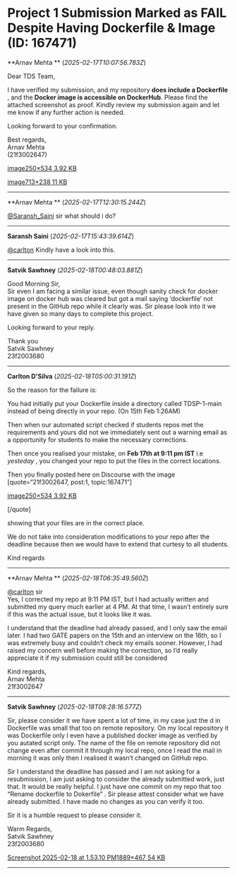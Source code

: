 # Project 1 Submission Marked as FAIL Despite Having Dockerfile & Image (ID: 167471)

**Arnav Mehta ** (_2025-02-17T10:07:56.783Z_)

Dear TDS Team,

I have verified my submission, and my repository **does include a Dockerfile** , and the **Docker image is accessible on DockerHub**. Please find the attached screenshot as proof. Kindly review my submission again and let me know if any further action is needed.

Looking forward to your confirmation.

Best regards,  
Arnav Mehta  
(21f3002647)

[image250×534 3.92 KB](https://europe1.discourse-cdn.com/flex013/uploads/iitm/original/3X/6/a/6a4a28aa638840e8d2e4dbf246ca235fd41e5ccb.png "image")

  


[image713×238 11 KB](https://europe1.discourse-cdn.com/flex013/uploads/iitm/original/3X/d/1/d14c53cce65e7ac7f679de75bba301f3ee23f1f0.png "image")

---

**Arnav Mehta ** (_2025-02-17T12:30:15.244Z_)

[@Saransh_Saini](/u/saransh_saini) sir what should i do?

---

**Saransh Saini** (_2025-02-17T15:43:39.614Z_)

[@carlton](/u/carlton) Kindly have a look into this.

---

**Satvik  Sawhney** (_2025-02-18T00:48:03.881Z_)

Good Morning Sir,  
Sir even I am facing a similar issue, even though sanity check for docker image on docker hub was cleared but got a mail saying ‘dockerfile’ not present in the GitHub repo while it clearly was. Sir please look into it we have given so many days to complete this project.

Looking forward to your reply.

Thank you  
Satvik Sawhney  
23f2003680

---

**Carlton D'Silva** (_2025-02-18T05:00:31.191Z_)

So the reason for the failure is:

You had initially put your Dockerfile inside a directory called TDSP-1-main instead of being directly in your repo. (On 15th Feb 1:26AM)

Then when our automated script checked if students repos met the requirements and yours did not we immediately sent out a warning email as a opportunity for students to make the necessary corrections.

Then once you realised your mistake, on **Feb 17th at 9:11 pm IST** i.e _yesteday_ , you changed your repo to put the files in the correct locations.

Then you finally posted here on Discourse with the image [quote=“21f3002647, post:1, topic:167471”]  


[image250×534 3.92 KB](https://europe1.discourse-cdn.com/flex013/uploads/iitm/original/3X/6/a/6a4a28aa638840e8d2e4dbf246ca235fd41e5ccb.png "image")

  
[/quote]

showing that your files are in the correct place.

We do not take into consideration modifications to your repo after the deadline because then we would have to extend that curtesy to all students.

Kind regards

---

**Arnav Mehta ** (_2025-02-18T06:35:49.560Z_)

[@carlton](/u/carlton) sir  
Yes, I corrected my repo at 9:11 PM IST, but I had actually written and submitted my query much earlier at 4 PM. At that time, I wasn’t entirely sure if this was the actual issue, but it looks like it was.

I understand that the deadline had already passed, and I only saw the email later. I had two GATE papers on the 15th and an interview on the 16th, so I was extremely busy and couldn’t check my emails sooner. However, I had raised my concern well before making the correction, so I’d really appreciate it if my submission could still be considered 

Kind regards,  
Arnav Mehta  
21f3002647

---

**Satvik  Sawhney** (_2025-02-18T08:28:16.577Z_)

Sir, please consider it we have spent a lot of time, in my case just the d in Dockerfile was small that too on remote repository. On my local repository it was Dockerfile only I even have a published docker image as verified by you autated script only. The name of the file on remote repository did not change even after commit it through my local repo, once I read the mail in morning it was only then I realised it wasn’t changed on GitHub repo.

Sir I understand the deadline has passed and I am not asking for a resubmission, I am just asking to consider the already submitted work, just that. It would be really helpful. I just have one commit on my repo that too “Rename dockerfile to Dokerfile” . Sir please attest consider what we have already submitted. I have made no changes as you can verify it too.

Sir it is a humble request to please consider it.

Warm Regards,  
Satvik Sawhney  
23f2003680

[Screenshot 2025-02-18 at 1.53.10 PM1889×467 54 KB](https://europe1.discourse-cdn.com/flex013/uploads/iitm/original/3X/1/a/1a5f2ea044383efcb5d248ddb487665e9e65957d.png "Screenshot 2025-02-18 at 1.53.10 PM")

---
